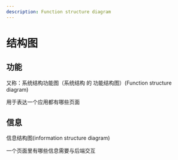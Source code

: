 ```yaml
---
description: Function structure diagram
---
```


# 结构图

## 功能

又称：系统结构功能图（系统结构 的 功能结构图）(Function structure diagram)



用于表达一个应用都有哪些页面

## 信息

信息结构图(information structure diagram)

一个页面里有哪些信息需要与后端交互

